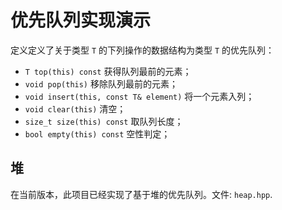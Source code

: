 # 优先队列实现演示

定义定义了关于类型 `T` 的下列操作的数据结构为类型 `T` 的优先队列：

- `T top(this) const` 获得队列最前的元素；
- `void pop(this)` 移除队列最前的元素；
- `void insert(this, const T& element)` 将一个元素入列；
- `void clear(this)` 清空；
- `size_t size(this) const` 取队列长度；
- `bool empty(this) const` 空性判定；

## 堆

在当前版本，此项目已经实现了基于堆的优先队列。文件: `heap.hpp`.

